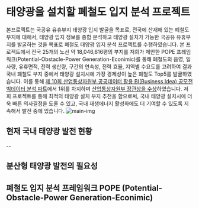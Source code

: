 # 태양광을 설치할 폐철도 입지 분석 프로젝트
본프로젝트는 국공유 유휴부지 태양광 입지 발굴을 목표로, 전국에 산재해 있는 폐철도 부지에 대해서, 태양광 입지 정보를 종합 분석하고 태양광 설치가 가능한 국공유 유휴부지를 발굴하는 것을 목표로 폐철도 태양광 입지 분석 프로젝트를 수행하였습니다. 본 프로젝트에서 전국 25개의 노선 약 18,046,616평의 부지를 저희가 제안한 POPE 프레임워크(Potential-Obstacle-Power Generation-Econimic)를 통해 폐철도의 음영, 일사량, 유휴면적, 전력 생산량, 구간의 연속성, 전력 효율, 지역별 수요도를 고려하여 결과 국내 폐철도 부지 중에서 태양광 설치시에 가장 경제성이 높은 폐철도 Top5를 발굴하였습니다. 이를 통해 [제 10회 산업통상자원부 공공데이터 활용 BI(Business Idea) 공모전 빅데이터 분석 파트](https://datacontest.kr/)에서 1위를 차지하며 [산업통상자원부 장관상을 수상](https://datacontest.kr/board/view/97533073/3694)하였습니다. 저희 프로젝트를 통해 최적의 태양광 설치 부지 추천을 함으로써, 국내 태양광 설치시에 더욱 빠른 의사결정을 도울 수 있고, 국내 재생에너지 활성화에도 더 기여할 수 있도록 지속해서 발전 중에 있습니다. 
![main-img](https://github.com/Prcnsi/Solar_power_site_analysis_project/assets/86015194/2c212f1e-d604-4009-ad09-b24847afa888)


## 현재 국내 태양광 발전 현황
--


## 분산형 태양광 발전의 필요성


## 폐철도 입지 분석 프레임워크 POPE (Potential-Obstacle-Power Generation-Econimic)
